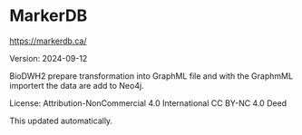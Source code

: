 # MarkerDB
https://markerdb.ca/

Version: 2024-09-12

BioDWH2 prepare transformation into GraphML file and with the GraphmML importert the data are add to Neo4j.

License: Attribution-NonCommercial 4.0 International CC BY-NC 4.0 Deed

This updated automatically.